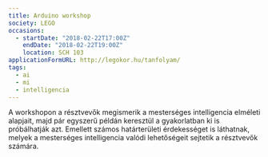 ```yaml
---
title: Arduino workshop
society: LEGO
occasions:
  - startDate: "2018-02-22T17:00Z"
    endDate: "2018-02-22T19:00Z"
    location: SCH 103
applicationFormURL: http://legokor.hu/tanfolyam/
tags:
  - ai
  - mi
  - intelligencia
---
```


A workshopon a résztvevők megismerik a mesterséges intelligencia elméleti alapjait, majd pár egyszerű példán keresztül a gyakorlatban ki is próbálhatják azt. Emellett számos határterületi érdekességet is láthatnak, melyek a mesterséges intelligencia valódi lehetőségeit sejtetik a résztvevők számára.
